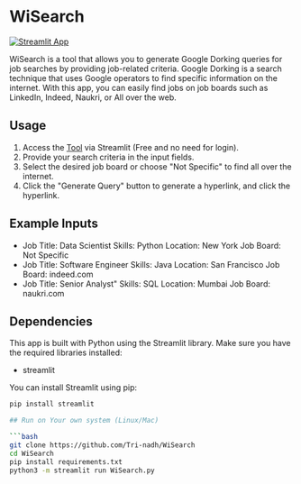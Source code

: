 # WiSearch

[![Streamlit App](https://static.streamlit.io/badges/streamlit_badge_black_white.svg)](https://wisearch.streamlit.app/)

WiSearch is a tool that allows you to generate Google Dorking queries for job searches by providing job-related criteria. Google Dorking is a search technique that uses Google operators to find specific information on the internet. With this app, you can easily find jobs on job boards such as LinkedIn, Indeed, Naukri, or All over the web.

## Usage

1. Access the [Tool](https://wisearch.streamlit.app/) via Streamlit (Free and no need for login).
2. Provide your search criteria in the input fields.
3. Select the desired job board or choose "Not Specific" to find all over the internet.
4. Click the "Generate Query" button to generate a hyperlink, and click the hyperlink.


## Example Inputs

- Job Title: Data Scientist Skills: Python Location: New York Job Board: Not Specific
- Job Title: Software Engineer Skills: Java Location: San Francisco Job Board: indeed.com
- Job Title: Senior Analyst" Skills: SQL Location: Mumbai Job Board: naukri.com

## Dependencies

This app is built with Python using the Streamlit library. Make sure you have the required libraries installed:

- streamlit

You can install Streamlit using pip:

```bash
pip install streamlit

## Run on Your own system (Linux/Mac)

```bash
git clone https://github.com/Tri-nadh/WiSearch
cd WiSearch
pip install requirements.txt
python3 -m streamlit run WiSearch.py

